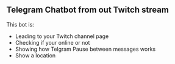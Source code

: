 ## Telegram Chatbot from out Twitch stream

This bot is:
- Leading to your Twitch channel page
- Checking if your online or not
- Showing how Telgram Pause between messages works
- Show a location
